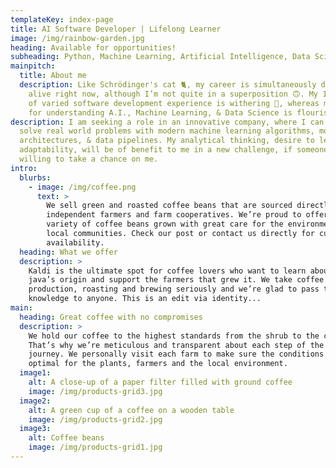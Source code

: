 ```yaml
---
templateKey: index-page
title: AI Software Developer | Lifelong Learner
image: /img/rainbow-garden.jpg
heading: Available for opportunities!
subheading: Python, Machine Learning, Artificial Intelligence, Data Science
mainpitch:
  title: About me
  description: Like Schrödinger's cat 🐈, my career is simultaneously dead AND
    alive right now, although I’m not quite in a superposition 🙃. My 15+ years
    of varied software development experience is withering 🥀, whereas my verve
    for understanding A.I., Machine Learning, & Data Science is flourishing 🌱.
description: I am seeking a role in an innovative company, where I can help
  solve real world problems with modern machine learning algorithms, model
  architectures, & data pipelines. My analytical thinking, desire to learn, &
  adaptability, will be of benefit to me in a new challenge, if someone is
  willing to take a chance on me.
intro:
  blurbs:
    - image: /img/coffee.png
      text: >
        We sell green and roasted coffee beans that are sourced directly from
        independent farmers and farm cooperatives. We’re proud to offer a
        variety of coffee beans grown with great care for the environment and
        local communities. Check our post or contact us directly for current
        availability.
  heading: What we offer
  description: >
    Kaldi is the ultimate spot for coffee lovers who want to learn about their
    java’s origin and support the farmers that grew it. We take coffee
    production, roasting and brewing seriously and we’re glad to pass that
    knowledge to anyone. This is an edit via identity...
main:
  heading: Great coffee with no compromises
  description: >
    We hold our coffee to the highest standards from the shrub to the cup.
    That’s why we’re meticulous and transparent about each step of the coffee’s
    journey. We personally visit each farm to make sure the conditions are
    optimal for the plants, farmers and the local environment.
  image1:
    alt: A close-up of a paper filter filled with ground coffee
    image: /img/products-grid3.jpg
  image2:
    alt: A green cup of a coffee on a wooden table
    image: /img/products-grid2.jpg
  image3:
    alt: Coffee beans
    image: /img/products-grid1.jpg
---
```

